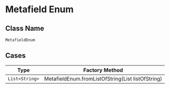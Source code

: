 
# Metafield Enum

## Class Name

`MetafieldEnum`

## Cases

| Type | Factory Method |
|  --- | --- |
| `List<String>` | MetafieldEnum.fromListOfString(List<String> listOfString) |

